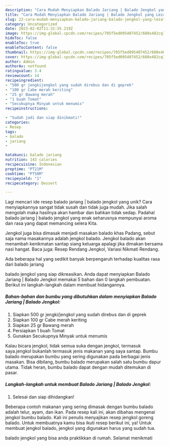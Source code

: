 ```yaml
---
description: "Cara Mudah Menyiapkan Balado Jariang | Balado Jengkol yang Lezat"
title: "Cara Mudah Menyiapkan Balado Jariang | Balado Jengkol yang Lezat"
slug: 22-cara-mudah-menyiapkan-balado-jariang-balado-jengkol-yang-lezat
category: Uncategorized
date: 2023-02-02T11:32:55.219Z
image: https://img-global.cpcdn.com/recipes/705f5ed095407452/680x482cq70/balado-jariang-balado-jengkol-foto-resep-utama.jpg
hideToc: false
enableToc: true
enableTocContent: false
thumbnail: https://img-global.cpcdn.com/recipes/705f5ed095407452/680x482cq70/balado-jariang-balado-jengkol-foto-resep-utama.jpg
cover: https://img-global.cpcdn.com/recipes/705f5ed095407452/680x482cq70/balado-jariang-balado-jengkol-foto-resep-utama.jpg
author: Admin
authorAv: notfound
ratingvalue: 3.4
reviewcount: 14
recipeingredient:
- "500 gr jengkijengkol yang sudah direbus dan di geprek"
- "100 gr Cabe merah keriting"
- "25 gr Bawang merah"
- "1 buah Tomat"
- "Secukupnya Minyak untuk menumis"
recipeinstructions:

- "Sudah jadi dan siap dinikmati!"
categories:
- Resep
tags:
- balado
- jariang
- 

katakunci: balado jariang  
nutrition: 143 calories
recipecuisine: Indonesian
preptime: "PT21M"
cooktime: "PT50M"
recipeyield: "1"
recipecategory: Dessert

---
```





Lagi mencari ide resep balado jariang | balado jengkol yang unik? Cara menyiapkannya sangat tidak susah dan tidak juga mudah. Jika salah mengolah maka hasilnya akan hambar dan bahkan tidak sedap. Padahal balado jariang | balado jengkol yang enak seharusnya mempunyai aroma dan rasa yang dapat memancing selera Kita.





Jengkol juga bisa dimasak menjadi masakan balado khas Padang, sebut saja nama masakannya adalah jengkol balado. Jengkol balado akan menambah kenikmatan santap siang keluarga apalagi jika dimakan bersama nasi hangat. Baca juga: Resep Rendang Jengkol, Variasi Nikmati Rendang.

Ada beberapa hal yang sedikit banyak berpengaruh terhadap kualitas rasa dari balado jariang 





 balado jengkol yang siap dikreasikan. Anda dapat menyiapkan Balado Jariang | Balado Jengkol memakai 5 bahan dan 0 langkah pembuatan. Berikut ini langkah-langkah dalam membuat hidangannya.

<!--inarticleads1-->

##### Bahan-bahan dan bumbu yang dibutuhkan dalam menyiapkan Balado Jariang | Balado Jengkol:

1. Siapkan 500 gr jengki/jengkol yang sudah direbus dan di geprek
1. Siapkan 100 gr Cabe merah keriting
1. Siapkan 25 gr Bawang merah
1. Persiapkan 1 buah Tomat
1. Gunakan Secukupnya Minyak untuk menumis


Kalau bicara jengkol, tidak semua suka dengan jengkol, termasuk saya.jengkol bukanlah termasuk jenis makanan yang saya santap. Bumbu balado merupakan bumbu yang sering digunakan pada berbagai jenis masakan. Bisa dibilang, bumbu balado merupakan salah satu bumbu dapur utama. Tidak heran, bumbu balado dapat dengan mudah ditemukan di pasar. 

<!--inarticleads2-->

##### Langkah-langkah untuk membuat Balado Jariang | Balado Jengkol:


1. Selesai dan siap dihidangkan!

Beberapa contoh makanan yang sering dimasak dengan bumbu balado adalah telur, ayam, dan ikan. Pada resep kali ini, akan dibahas mengenai jengkol bumbu balado. Kali ini penulis menyajikan resep jengkol goreng balado. Untuk membuatnya kamu bisa ikuti resep berikut ini, ya! Untuk membuat jengkol balado, jengkol yang digunakan harus yang sudah tua. 

 balado jengkol yang bisa anda praktikkan di rumah. Selamat menikmati
